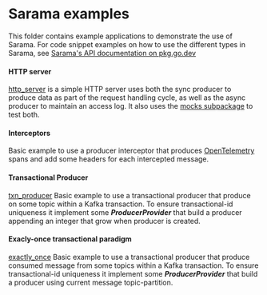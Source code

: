 # Sarama examples

This folder contains example applications to demonstrate the use of Sarama. For code snippet examples on how to use the different types in Sarama, see [Sarama's API documentation on pkg.go.dev](https://pkg.go.dev/github.com/k-streamer/sarama)

#### HTTP server

[http_server](./http_server) is a simple HTTP server uses both the sync producer to produce data as part of the request handling cycle, as well as the async producer to maintain an access log. It also uses the [mocks subpackage](https://pkg.go.dev/github.com/k-streamer/sarama/mocks) to test both.

#### Interceptors

Basic example to use a producer interceptor that produces [OpenTelemetry](https://github.com/open-telemetry/opentelemetry-go/) spans and add some headers for each intercepted message.

#### Transactional Producer

[txn_producer](./txn_producer) Basic example to use a transactional producer that produce on some topic within a Kafka transaction. To ensure transactional-id uniqueness it implement some **_ProducerProvider_** that build a producer appending an integer that grow when producer is created.

#### Exacly-once transactional paradigm

[exactly_once](./exactly_once) Basic example to use a transactional producer that produce consumed message from some topics within a Kafka transaction. To ensure transactional-id uniqueness it implement some **_ProducerProvider_** that build a producer using current message topic-partition.
